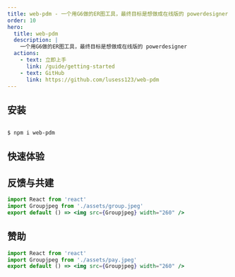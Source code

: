 ```yaml
---
title: web-pdm - 一个用G6做的ER图工具，最终目标是想做成在线版的 powerdesigner
order: 10
hero:
  title: web-pdm
  description: |
    一个用G6做的ER图工具，最终目标是想做成在线版的 powerdesigner
  actions:
    - text: 立即上手
      link: /guide/getting-started
    - text: GitHub
      link: https://github.com/lusess123/web-pdm
---
```




## 安装

```bash

$ npm i web-pdm

```

## 快速体验

 <code src="./type-erd.tsx" defaultShowCode  ></code>

## 反馈与共建

```jsx | inline
import React from 'react'
import Groupjpeg from './assets/group.jpeg'
export default () => <img src={Groupjpeg} width="260" />
```

## 赞助

```jsx | inline
import React from 'react'
import Groupjpeg from './assets/pay.jpeg'
export default () => <img src={Groupjpeg} width="260" />
```